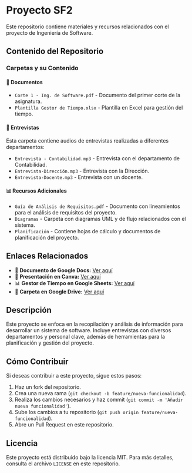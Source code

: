 # Proyecto SF2

Este repositorio contiene materiales y recursos relacionados con el proyecto de Ingeniería de Software.

## Contenido del Repositorio

### Carpetas y su Contenido

#### 📂 Documentos
- `Corte 1 - Ing. de Software.pdf` - Documento del primer corte de la asignatura.
- `Plantilla Gestor de Tiempo.xlsx` - Plantilla en Excel para gestión del tiempo.

#### 🎤 Entrevistas
Esta carpeta contiene audios de entrevistas realizadas a diferentes departamentos:
- `Entrevista - Contabilidad.mp3` - Entrevista con el departamento de Contabilidad.
- `Entrevista-Dirección.mp3` - Entrevista con la Dirección.
- `Entrevista-Docente.mp3` - Entrevista con un docente.

#### 📊 Recursos Adicionales
- `Guía de Análisis de Requisitos.pdf` - Documento con lineamientos para el análisis de requisitos del proyecto.
- `Diagramas` - Carpeta con diagramas UML y de flujo relacionados con el sistema.
- `Planificación` - Contiene hojas de cálculo y documentos de planificación del proyecto.

## Enlaces Relacionados

- 📄 **Documento de Google Docs:** [Ver aquí](https://docs.google.com/document/d/1DWG5g-dSN85tWLvllPV2Y6bjrOanTNCZzYcD4HIygnI/edit?usp=sharing)
- 🎨 **Presentación en Canva:** [Ver aquí](https://www.canva.com/design/DAGdVG2s6E8/n1hPo4g-QT9Qjjm51-mghg/edit)
- 📊 **Gestor de Tiempo en Google Sheets:** [Ver aquí](https://docs.google.com/spreadsheets/d/1ANOi-UxKdEVth4_f5Rve-n7hCtrVnJltFUSU2Jr2E1E/edit?usp=sharing)
- 📂 **Carpeta en Google Drive:** [Ver aquí](https://drive.google.com/drive/u/0/folders/1K3vhXRyipJ4LilflD_hnsrUXh92uNktY)

## Descripción

Este proyecto se enfoca en la recopilación y análisis de información para desarrollar un sistema de software. Incluye entrevistas con diversos departamentos y personal clave, además de herramientas para la planificación y gestión del proyecto.

## Cómo Contribuir

Si deseas contribuir a este proyecto, sigue estos pasos:

1. Haz un fork del repositorio.
2. Crea una nueva rama (`git checkout -b feature/nueva-funcionalidad`).
3. Realiza los cambios necesarios y haz commit (`git commit -m 'Añadir nueva funcionalidad'`).
4. Sube los cambios a tu repositorio (`git push origin feature/nueva-funcionalidad`).
5. Abre un Pull Request en este repositorio.

## Licencia

Este proyecto está distribuido bajo la licencia MIT. Para más detalles, consulta el archivo `LICENSE` en este repositorio.

